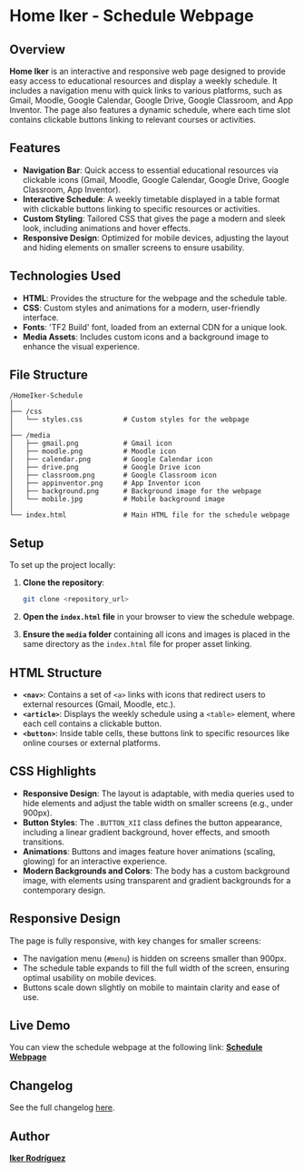 # Home Iker - Schedule Webpage

## Overview

**Home Iker** is an interactive and responsive web page designed to provide easy access to educational resources and display a weekly schedule. It includes a navigation menu with quick links to various platforms, such as Gmail, Moodle, Google Calendar, Google Drive, Google Classroom, and App Inventor. The page also features a dynamic schedule, where each time slot contains clickable buttons linking to relevant courses or activities.

## Features

- **Navigation Bar**: Quick access to essential educational resources via clickable icons (Gmail, Moodle, Google Calendar, Google Drive, Google Classroom, App Inventor).
- **Interactive Schedule**: A weekly timetable displayed in a table format with clickable buttons linking to specific resources or activities.
- **Custom Styling**: Tailored CSS that gives the page a modern and sleek look, including animations and hover effects.
- **Responsive Design**: Optimized for mobile devices, adjusting the layout and hiding elements on smaller screens to ensure usability.

## Technologies Used

- **HTML**: Provides the structure for the webpage and the schedule table.
- **CSS**: Custom styles and animations for a modern, user-friendly interface.
- **Fonts**: 'TF2 Build' font, loaded from an external CDN for a unique look.
- **Media Assets**: Includes custom icons and a background image to enhance the visual experience.

## File Structure

```
/HomeIker-Schedule
│
├── /css
│   └── styles.css          # Custom styles for the webpage
│
├── /media
│   ├── gmail.png           # Gmail icon
│   ├── moodle.png          # Moodle icon
│   ├── calendar.png        # Google Calendar icon
│   ├── drive.png           # Google Drive icon
│   ├── classroom.png       # Google Classroom icon
│   ├── appinventor.png     # App Inventor icon
│   ├── background.png      # Background image for the webpage
│   └── mobile.jpg          # Mobile background image
│
└── index.html              # Main HTML file for the schedule webpage
```

## Setup

To set up the project locally:

1. **Clone the repository**:

   ```bash
   git clone <repository_url>
   ```

2. **Open the `index.html` file** in your browser to view the schedule webpage.

3. **Ensure the `media` folder** containing all icons and images is placed in the same directory as the `index.html` file for proper asset linking.

## HTML Structure

- **`<nav>`**: Contains a set of `<a>` links with icons that redirect users to external resources (Gmail, Moodle, etc.).
- **`<article>`**: Displays the weekly schedule using a `<table>` element, where each cell contains a clickable button.
- **`<button>`**: Inside table cells, these buttons link to specific resources like online courses or external platforms.

## CSS Highlights

- **Responsive Design**: The layout is adaptable, with media queries used to hide elements and adjust the table width on smaller screens (e.g., under 900px).
- **Button Styles**: The `.BUTTON_XII` class defines the button appearance, including a linear gradient background, hover effects, and smooth transitions.
- **Animations**: Buttons and images feature hover animations (scaling, glowing) for an interactive experience.
- **Modern Backgrounds and Colors**: The body has a custom background image, with elements using transparent and gradient backgrounds for a contemporary design.

## Responsive Design

The page is fully responsive, with key changes for smaller screens:

- The navigation menu (`#menu`) is hidden on screens smaller than 900px.
- The schedule table expands to fill the full width of the screen, ensuring optimal usability on mobile devices.
- Buttons scale down slightly on mobile to maintain clarity and ease of use.

## Live Demo

You can view the schedule webpage at the following link:
[**Schedule Webpage**](https://ikeerrodriiguezz.gitlab.io/schedule/)

## Changelog

See the full changelog [here](CHANGELOG.md).

## Author

[**Iker Rodríguez**](https://gitlab.com/ikeerrodriiguezz)
